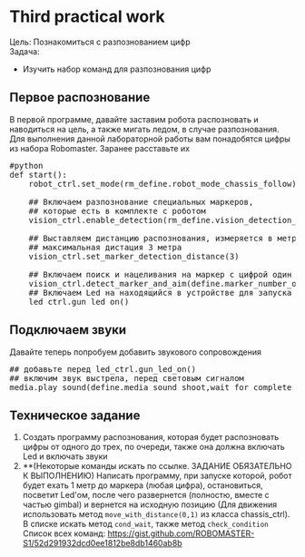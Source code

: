 # Third practical work
Цель: Познакомиться с разпознованием цифр <br>
Задача: <br>
- Изучить набор команд для разпознования цифр

## Первое распознование
В первой программе, давайте заставим робота распозновать и наводиться на цель, а также мигать ледом, в случае разпознования. Для выполнения данной лабораторной работы вам понадобятся цифры из набора Robomaster. Заранее расставьте их
<pre>
#python
def start():
    robot_ctrl.set_mode(rm_define.robot_mode_chassis_follow)

    ## Включаем разпознование специальных маркеров, 
    ## которые есть в комплекте с роботом
    vision_ctrl.enable_detection(rm_define.vision_detection_marker)

    ## Выставляем дистанцию распознования, измеряется в метрах
    ## максимальная дистация 3 метра
    vision_ctrl.set_marker_detection_distance(3)

    ## Включаем поиск и нацеливания на маркер с цифрой один
    vision_ctrl.detect_marker_and_aim(define.marker_number_one)
    ## Включаем Led на находящийся в устройстве для запуска шариков.
    led_ctrl.gun_led_on()
</pre>


## Подключаем звуки
Давайте теперь попробуем добавить звукового сопровождения
<pre>
## добавьте перед led_ctrl.gun_led_on()
## включим звук выстрела, перед световым сигналом
media.play_sound(define.media_sound_shoot,wait_for_complete_flag=True)
</pre>

## Техническое задание
1. Создать программу распознования, которая будет распозновать цифры от одного до трех, по очереди, также она должна включать Led и включать звуки
2. **(Некоторые команды искать по ссылке. ЗАДАНИЕ ОБЯЗАТЕЛЬНО К ВЫПОЛНЕНИЮ) Написать программу, при запуске которой, робот будет ехать 1 метр до маркера (любая цифра), остановиться, посветит Led'ом, после чего развернется (полностю, вместе с частью gimbal) и вернется на исходную позицию (Для движения использовать метод <code>move_with_distance(0,1)</code> из класса chassis_ctrl).
В списке искать метод <code>cond_wait</code>, также метод <code>check_condition</code> <br>
Список всех команд: https://gist.github.com/ROBOMASTER-S1/52d291932dcd0ee1812be8db1460ab8b 